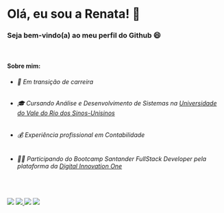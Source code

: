 # Olá, eu sou a Renata! 👋
### Seja bem-vindo(a) ao meu perfil do Github 😄 

<br>

#### **Sobre mim:**

- ###### 🌱 Em transição de carreira
- ###### 🎓 Cursando Análise e Desenvolvimento de Sistemas na [Universidade do Vale do Rio dos Sinos-Unisinos](https://www.unisinos.br/)
- ###### 💰 Experiência profissional em Contabilidade
- ###### 👩‍💻 Participando do Bootcamp Santander FullStack Developer pela plataforma da [Digital Innovation One](https://web.dio.me/track/33c858ab-35fb-4170-9193-a9eef8c2ba25)

<br>
<br>

<div>
  <a href="https://discord.com/users/974044209592041523" target="_blank"><img src="https://img.shields.io/badge/Discord-7289DA?style=for-the-badge&logo=discord&logoColor=white" target="_blank"></a> 
  <a href = "mailto:renatamellodarosa@gmail.com"><img src="https://img.shields.io/badge/Gmail-D14836?style=for-the-badge&logo=gmail&logoColor=white" target="_blank"</a>
  <a href="https://www.linkedin.com/in/renataamello" target="_blank"><img src="https://img.shields.io/badge/-LinkedIn-%230077B5?style=for-the-badge&logo=linkedin&logoColor=white" target="_blank"></a> 
  <a href="https://www.instagram.com/renataa_mello/" target="_blank"><img src="https://img.shields.io/badge/-Instagram-%23E4405F?style=for-the-badge&logo=instagram&logoColor=white" target="_blank"></a> 
</div>
  
 <!-- <div>
  <a href="https://github.com/RenataMRosa">
  <img height="180em" src="https://github-readme-stats.vercel.app/api?username=RenataMRosa&show_icons=true&theme=jolly&include_all_commits=true&count_private=true"/>
  <img height="140em" src="https://github-readme-stats.vercel.app/api/top-langs/?username=RenataMRosa&layout=compact&langs_count=7&theme=jolly"/> 
</div> -->
  
  
 

